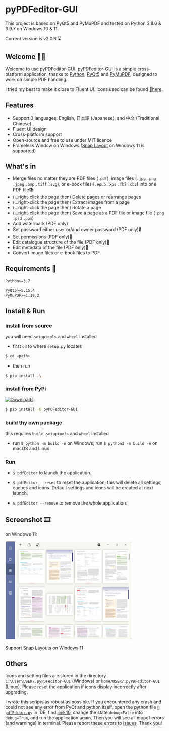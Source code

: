 # pyPDFeditor-GUI

This project is based on PyQt5 and PyMuPDF and tested on Python 3.8.6 & 3.9.7 on Windows 10 & 11.

Current version is v2.0.6 ⌛

## Welcome 🎃🎉

Welcome to use pyPDFeditor-GUI. pyPDFeditor-GUI is a simple cross-platform application, thanks
to [Python](https://www.python.org/), [PyQt5](https://www.riverbankcomputing.com/software/pyqt/)
and [PyMuPDF](https://github.com/pymupdf/PyMuPDF), designed to work on simple PDF handling.

I tried my best to make it close to Fluent UI. Icons used can be found [🔗here](https://fluenticons.co/).

## Features

* Support 3 languages: English, 日本語 (Japanese), and 中文 (Traditional Chinese)
* Fluent UI design
* Cross-platform support
* Open-source and free to use under MIT licence
* Frameless Window on
  Windows ([Snap Layout](https://answers.microsoft.com/en-us/windows/forum/all/how-to-use-snap-layouts-and-snap-groups-in-windows/3213a6b6-5a33-4d40-bbce-e01388a40976)
  on Windows 11 is supported)

## What's in

* Merge files no matter they are PDF files (`.pdf`), image files (`.jpg` `.png` `.jpeg` `.bmp` `.tiff` `.svg`), or
  e-book files (`.epub` `.xps` `.fb2` `.cbz`) into one PDF file📚
* (...right-click the page then) Delete pages or rearrange pages
* (...right-click the page then) Extract images from a page
* (...right-click the page then) Rotate a page
* (...right-click the page then) Save a page as a PDF file or image file (`.png` `.psd` `.ppm`)
* Add watermark (PDF only)
* Set password either user or/and owner password (PDF only)🔒
* Set permissions (PDF only)🔏
* Edit catalogue structure of the file (PDF only)📑
* Edit metadata of the file (PDF only)📝
* Convert image files or e-book files to PDF

## Requirements 🧩

```text
Python>=3.7
```

```text
PyQt5>=5.15.4
PyMuPDF>=1.19.2
```

## Install & Run

### install from source

you will need `setuptools` and `wheel` installed

* first `cd` to where `setup.py` locates

```bash
$ cd <path>
```

* then run

```bash
$ pip install .\
```

### install from PyPi

[![Downloads](https://static.pepy.tech/personalized-badge/pyPDFeditor-GUI?period=total&units=international_system&left_color=black&right_color=green&left_text=Downloads)](https://pepy.tech/project/pyPDFeditor-GUI)

```bash
$ pip install -U pyPDFeditor-GUI
```

### build thy own package

this requires `build`, `setuptools` and `wheel` installed

* run `$ python -m build -n` on Windows; run `$ python3 -m build -n` on macOS and Linux

### Run

* `$ pdfEditor` to launch the application.

* `$ pdfEditor --reset` to reset the application; this will delete all settings, caches and icons. Default settings and
  icons will be created at next launch.

* `$ pdfEditor --remove` to remove the whole application.

## Screenshot 🎞️

on Windows 11:

<img src="./screenshots/tab2.png" width="400" alt="tab2 win11"/>

Support [Snap Layouts](https://answers.microsoft.com/en-us/windows/forum/all/how-to-use-snap-layouts-and-snap-groups-in-windows/3213a6b6-5a33-4d40-bbce-e01388a40976)
on Windows 11

## Others

Icons and setting files are stored in the directory `C:\User\USER\.pyPDFeditor-GUI` (Windows)
or `home/USER/.pyPDFeditor-GUI` (Linux). Please reset the application if icons display incorrectly after upgrading.

I wrote this scripts as robust as possible. If you encountered any crash and could not see any error from PyQt and
python itself, open the python file [`📄pdfEditor.py`](pdfEditor.py) in IDE, find <u>line 10</u>, change the
state `debug=False` into `debug=True`, and run the application again. Then you will see all mupdf errors (and warnings)
in terminal. Please report these errors to [Issues](https://github.com/Augus1999/pyPDFeditor-GUI/issues). Thank you!
